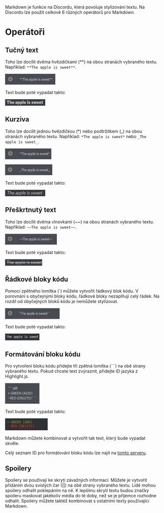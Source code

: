 <!-- TITLE: Markdown -->
<!-- SUBTITLE: Chcete dodat každodennímu chatování trochu šťávy? -->

Markdown je funkce na Discordu, která povoluje stylizování textu. Na Discordu lze použít celkově 6 různých operátorů pro Markdown.

# Operátoři
## Tučný text
Toho lze docílit dvěma hvězdičkami (\*\*) na obou stranách vybraného textu.
Například: `**The apple is sweet**`.

![A 5 F 8 D 0](/uploads/markdown/a-5-f-8-d-0.png "Markdown v okně pro psaní zpráv, který změní normální text na tučný.")

Text bude poté vypadat takto: 

![Bolded Text In Chat](/uploads/markdown/bolded-text-in-chat.png "Tučný text v chatovacím okně.")

## Kurziva
Toho lze docílit jednou hvězdičkou (\*) nebo podtržítkem (\_) na obou stranách vybraného textu. Například: `*The apple is sweet*` nebo `_The apple is sweet_`.

![6 E 34 Bc](/uploads/markdown/6-e-34-bc.png "Markdown v okně pro psaní zpráv, který změní normální text na kurzivu.")

![Bcb 156](/uploads/markdown/bcb-156.png "Markdown v okně pro psaní zpráv, který změní normální text na kurzivu.")

Text bude poté vypadat takto:

![Italicized Text In Chat](/uploads/markdown/italicized-text-in-chat.png "Kurziva v chatovacím okně.")

## Přeškrtnutý text
Toho lze docílit dvěma vlnovkami (\~\~) na obou stranách vybraného textu. Například: `~~The apple is sweet~~`.

![56992 E](/uploads/markdown/56992-e.png "Markdown v okně pro psaní zpráv, který text přeškrtne.")

Text bude poté vypadat takto:

![Strikethrough Text In Chat](/uploads/markdown/strikethrough-text-in-chat.png "Přeškrtnutý text v chatovacím okně.")

## Řádkové bloky kódu
Pomocí zpětného lomítka (\`) můžete vytvořit řádkový blok kódu. V porovnání s obyčejnými bloky kódu, řádkové bloky nezaplňují celý řádek. Na rozdíl od obyčejných bloků kódu je nemůžete stylizovat.

![C 8 Ca 1 F](/uploads/markdown/c-8-ca-1-f.png "Řádkový blok kódu v okně pro psaní zpráv")

Text bude poté vypadat takto:

![C 144 Da](/uploads/markdown/c-144-da.png "Řádkový blok kódu v chatovacím okně")

## Formátování bloku kódu
Pro vytvoření bloku kódu přidejte tři zpětná lomítka (\`\`\`) na obě strany vybraného textu. Pokud chcete text zvýraznit, přidejte ID jazyka z Highlight.js.

![A 16 Ed 5](/uploads/markdown/a-16-ed-5.png "Víceřádkový blok kódu v okně pro psaní zpráv.")

Text bude poté vypadat takto:

![C 73 Dd 2](/uploads/markdown/c-73-dd-2.png "Víceřádkový blok kódu v chatovacím okně včetně zvýrazněného syntaxe kódu.")

Markdown můžete kombinovat a vytvořit tak text, který bude vypadat skvěle.

Celý seznam ID pro formátování bloku kódu lze najít na [tomto serveru](https://discord.gg/VfVvwcX).

## Spoilery
Spoilery se používají ke skrytí závažných informací. Můžete je vytvořit přidáním dvou svislých čar (\|\|) na obě strany vybraného textu. Lidé mohou spoilery odhalit poklepáním na ně. K lepšímu skrytí textu budou značky spoileru maskovat jakékoliv média do té doby, než se je příjemce rozhodne odhalit.
Spoilery můžete taktéž kombinovat s ostatními texty používající Markdown.